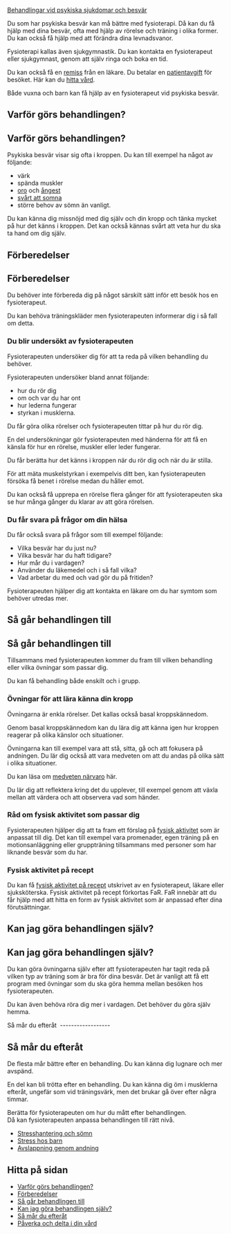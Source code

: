 [Behandlingar vid psykiska sjukdomar och besvär](https://www.1177.se/undersokning-behandling/behandlingar-vid-psykiska-sjukdomar-och-besvar/)

Du som har psykiska besvär kan må bättre med fysioterapi. Då kan du få hjälp med dina besvär, ofta med hjälp av rörelse och träning i olika former. Du kan också få hjälp med att förändra dina levnadsvanor.

Fysioterapi kallas även sjukgymnastik. Du kan kontakta en fysioterapeut eller sjukgymnast, genom att själv ringa och boka en tid.

Du kan också få en [remiss](https://www.1177.se/sa-fungerar-varden/att-valja-vardmottagning/remiss/) från en läkare. Du betalar en [patientavgift](https://www.1177.se/sa-fungerar-varden/kostnader-och-ersattningar/patientavgifter/) för besöket. Här kan du [hitta vård](https://www.1177.se/om-1177/1177.se/hitta-vard/).

Både vuxna och barn kan få hjälp av en fysioterapeut vid psykiska besvär.

Varför görs behandlingen?
-------------------------

Varför görs behandlingen?
-------------------------

Psykiska besvär visar sig ofta i kroppen. Du kan till exempel ha något av följande:

*   värk
*   spända muskler
*   [oro](https://www.1177.se/liv--halsa/psykisk-halsa/att-vara-orolig/) och [ångest](https://www.1177.se/sjukdomar--besvar/psykiska-sjukdomar-och-besvar/angest/)
*   [svårt att somna](https://www.1177.se/liv--halsa/stresshantering-och-somn/somnsvarigheter/)
*   större behov av sömn än vanligt.

Du kan känna dig missnöjd med dig själv och din kropp och tänka mycket på hur det känns i kroppen. Det kan också kännas svårt att veta hur du ska ta hand om dig själv.

Förberedelser
-------------

Förberedelser
-------------

Du behöver inte förbereda dig på något särskilt sätt inför ett besök hos en fysioterapeut.

Du kan behöva träningskläder men fysioterapeuten informerar dig i så fall om detta.

### Du blir undersökt av fysioterapeuten

Fysioterapeuten undersöker dig för att ta reda på vilken behandling du behöver.

Fysioterapeuten undersöker bland annat följande:

*   hur du rör dig
*   om och var du har ont
*   hur lederna fungerar
*   styrkan i musklerna.

Du får göra olika rörelser och fysioterapeuten tittar på hur du rör dig.

En del undersökningar gör fysioterapeuten med händerna för att få en känsla för hur en rörelse, muskler eller leder fungerar.

Du får berätta hur det känns i kroppen när du rör dig och när du är stilla.

För att mäta muskelstyrkan i exempelvis ditt ben, kan fysioterapeuten försöka få benet i rörelse medan du håller emot.

Du kan också få upprepa en rörelse flera gånger för att fysioterapeuten ska se hur många gånger du klarar av att göra rörelsen.

### Du får svara på frågor om din hälsa

Du får också svara på frågor som till exempel följande:

*   Vilka besvär har du just nu?
*   Vilka besvär har du haft tidigare?
*   Hur mår du i vardagen?
*   Använder du läkemedel och i så fall vilka?
*   Vad arbetar du med och vad gör du på fritiden?

Fysioterapeuten hjälper dig att kontakta en läkare om du har symtom som behöver utredas mer.

Så går behandlingen till
------------------------

Så går behandlingen till
------------------------

Tillsammans med fysioterapeuten kommer du fram till vilken behandling eller vilka övningar som passar dig.

Du kan få behandling både enskilt och i grupp.

### Övningar för att lära känna din kropp

Övningarna är enkla rörelser. Det kallas också basal kroppskännedom.

Genom basal kroppskännedom kan du lära dig att känna igen hur kroppen reagerar på olika känslor och situationer.

Övningarna kan till exempel vara att stå, sitta, gå och att fokusera på andningen. Du lär dig också att vara medveten om att du andas på olika sätt i olika situationer.

Du kan läsa om [medveten närvaro](https://www.1177.se/liv--halsa/stresshantering-och-somn/mindfulness/) här.

Du lär dig att reflektera kring det du upplever, till exempel genom att växla mellan att värdera och att observera vad som händer.

### Råd om fysisk aktivitet som passar dig

Fysioterapeuten hjälper dig att ta fram ett förslag på [fysisk aktivitet](https://www.1177.se/liv--halsa/fysisk-aktivitet-och-traning/) som är anpassat till dig. Det kan till exempel vara promenader, egen träning på en motionsanläggning eller gruppträning tillsammans med personer som har liknande besvär som du har.

### Fysisk aktivitet på recept

Du kan få [fysisk aktivitet på recept](https://www.1177.se/liv--halsa/fysisk-aktivitet-och-traning/far--fysisk-aktivitet-pa-recept/) utskrivet av en fysioterapeut, läkare eller sjuksköterska. Fysisk aktivitet på recept förkortas FaR. FaR innebär att du får hjälp med att hitta en form av fysisk aktivitet som är anpassad efter dina förutsättningar.

Kan jag göra behandlingen själv?
--------------------------------

Kan jag göra behandlingen själv?
--------------------------------

Du kan göra övningarna själv efter att fysioterapeuten har tagit reda på vilken typ av träning som är bra för dina besvär. Det är vanligt att få ett program med övningar som du ska göra hemma mellan besöken hos fysioterapeuten.

Du kan även behöva röra dig mer i vardagen. Det behöver du göra själv hemma.

Så mår du efteråt 
------------------ 

Så mår du efteråt 
------------------

De flesta mår bättre efter en behandling. Du kan känna dig lugnare och mer avspänd.

En del kan bli trötta efter en behandling. Du kan känna dig öm i musklerna efteråt, ungefär som vid träningsvärk, men det brukar gå över efter några timmar.

Berätta för fysioterapeuten om hur du mått efter behandlingen.    
Då kan fysioterapeuten anpassa behandlingen till rätt nivå.

*   [Stresshantering och sömn](https://www.1177.se/liv--halsa/psykisk-halsa/stresshantering-och-somn/)
*   [Stress hos barn](https://www.1177.se/barn--gravid/nar-familjelivet-ar-svart/nar-barn-mar-daligt/stress-hos-barn/)
*   [Avslappning genom andning](https://www.1177.se/liv--halsa/psykisk-halsa/avslappning-genom-andning/)

Hitta på sidan
--------------

*   [Varför görs behandlingen?](https://www.1177.se/undersokning-behandling/behandlingar-vid-psykiska-sjukdomar-och-besvar/fysioterapi-vid-psykiska-besvar2/#section-197870)
*   [Förberedelser](https://www.1177.se/undersokning-behandling/behandlingar-vid-psykiska-sjukdomar-och-besvar/fysioterapi-vid-psykiska-besvar2/#section-197871)
*   [Så går behandlingen till](https://www.1177.se/undersokning-behandling/behandlingar-vid-psykiska-sjukdomar-och-besvar/fysioterapi-vid-psykiska-besvar2/#section-197872)
*   [Kan jag göra behandlingen själv?](https://www.1177.se/undersokning-behandling/behandlingar-vid-psykiska-sjukdomar-och-besvar/fysioterapi-vid-psykiska-besvar2/#section-197873)
*   [Så mår du efteråt](https://www.1177.se/undersokning-behandling/behandlingar-vid-psykiska-sjukdomar-och-besvar/fysioterapi-vid-psykiska-besvar2/#section-197874) 
*   [Påverka och delta i din vård](https://www.1177.se/undersokning-behandling/behandlingar-vid-psykiska-sjukdomar-och-besvar/fysioterapi-vid-psykiska-besvar2/#section-197875)